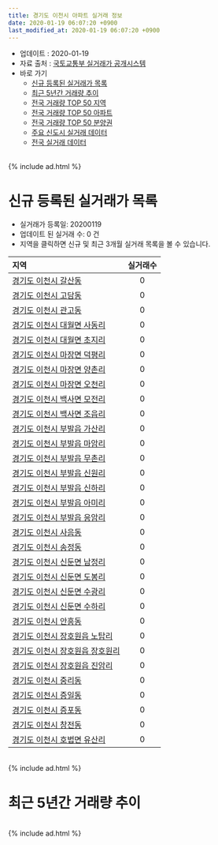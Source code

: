 ```yaml
---
title: 경기도 이천시 아파트 실거래 정보
date: 2020-01-19 06:07:20 +0900
last_modified_at: 2020-01-19 06:07:20 +0900
---
```


* 업데이트 : 2020-01-19
* 자료 출처 : [국토교통부 실거래가 공개시스템](http://rt.molit.go.kr)
* 바로 가기
    * [신규 등록된 실거래가 목록](#신규-등록된-실거래가-목록)
    * [최근 5년간 거래량 추이](#최근-5년간-거래량-추이)
    * [전국 거래량 TOP 50 지역](https://apt-info.github.io/apt-trade-info/최근-3개월-전국에서-가장-거래가-많이-발생한-지역)
    * [전국 거래량 TOP 50 아파트](https://apt-info.github.io/apt-trade-info/최근-3개월-전국에서-가장-거래가-많이-발생한-아파트)
    * [전국 거래량 TOP 50 분양권](https://apt-info.github.io/apt-trade-info/최근-3개월-전국에서-가장-거래가-많이-발생한-분양권)
    * [주요 신도시 실거래 데이터](https://apt-info.github.io/apt-trade-info/주요-신도시)
    * [전국 실거래 데이터](https://apt-info.github.io/apt-trade-info/전국)

<br>
{% include ad.html %}
<br>

# 신규 등록된 실거래가 목록
* 실거래가 등록일: 20200119
* 업데이트 된 실거래 수: 0 건
* 지역을 클릭하면 신규 및 최근 3개월 실거래 목록을 볼 수 있습니다.


|지역|실거래수|
|:---|:---:|
|[경기도 이천시 갈산동](https://apt-info.github.io/apt-trade-info/경기도-이천시-갈산동)|0|
|[경기도 이천시 고담동](https://apt-info.github.io/apt-trade-info/경기도-이천시-고담동)|0|
|[경기도 이천시 관고동](https://apt-info.github.io/apt-trade-info/경기도-이천시-관고동)|0|
|[경기도 이천시 대월면 사동리](https://apt-info.github.io/apt-trade-info/경기도-이천시-대월면-사동리)|0|
|[경기도 이천시 대월면 초지리](https://apt-info.github.io/apt-trade-info/경기도-이천시-대월면-초지리)|0|
|[경기도 이천시 마장면 덕평리](https://apt-info.github.io/apt-trade-info/경기도-이천시-마장면-덕평리)|0|
|[경기도 이천시 마장면 양촌리](https://apt-info.github.io/apt-trade-info/경기도-이천시-마장면-양촌리)|0|
|[경기도 이천시 마장면 오천리](https://apt-info.github.io/apt-trade-info/경기도-이천시-마장면-오천리)|0|
|[경기도 이천시 백사면 모전리](https://apt-info.github.io/apt-trade-info/경기도-이천시-백사면-모전리)|0|
|[경기도 이천시 백사면 조읍리](https://apt-info.github.io/apt-trade-info/경기도-이천시-백사면-조읍리)|0|
|[경기도 이천시 부발읍 가산리](https://apt-info.github.io/apt-trade-info/경기도-이천시-부발읍-가산리)|0|
|[경기도 이천시 부발읍 마암리](https://apt-info.github.io/apt-trade-info/경기도-이천시-부발읍-마암리)|0|
|[경기도 이천시 부발읍 무촌리](https://apt-info.github.io/apt-trade-info/경기도-이천시-부발읍-무촌리)|0|
|[경기도 이천시 부발읍 신원리](https://apt-info.github.io/apt-trade-info/경기도-이천시-부발읍-신원리)|0|
|[경기도 이천시 부발읍 신하리](https://apt-info.github.io/apt-trade-info/경기도-이천시-부발읍-신하리)|0|
|[경기도 이천시 부발읍 아미리](https://apt-info.github.io/apt-trade-info/경기도-이천시-부발읍-아미리)|0|
|[경기도 이천시 부발읍 응암리](https://apt-info.github.io/apt-trade-info/경기도-이천시-부발읍-응암리)|0|
|[경기도 이천시 사음동](https://apt-info.github.io/apt-trade-info/경기도-이천시-사음동)|0|
|[경기도 이천시 송정동](https://apt-info.github.io/apt-trade-info/경기도-이천시-송정동)|0|
|[경기도 이천시 신둔면 남정리](https://apt-info.github.io/apt-trade-info/경기도-이천시-신둔면-남정리)|0|
|[경기도 이천시 신둔면 도봉리](https://apt-info.github.io/apt-trade-info/경기도-이천시-신둔면-도봉리)|0|
|[경기도 이천시 신둔면 수광리](https://apt-info.github.io/apt-trade-info/경기도-이천시-신둔면-수광리)|0|
|[경기도 이천시 신둔면 수하리](https://apt-info.github.io/apt-trade-info/경기도-이천시-신둔면-수하리)|0|
|[경기도 이천시 안흥동](https://apt-info.github.io/apt-trade-info/경기도-이천시-안흥동)|0|
|[경기도 이천시 장호원읍 노탑리](https://apt-info.github.io/apt-trade-info/경기도-이천시-장호원읍-노탑리)|0|
|[경기도 이천시 장호원읍 장호원리](https://apt-info.github.io/apt-trade-info/경기도-이천시-장호원읍-장호원리)|0|
|[경기도 이천시 장호원읍 진암리](https://apt-info.github.io/apt-trade-info/경기도-이천시-장호원읍-진암리)|0|
|[경기도 이천시 중리동](https://apt-info.github.io/apt-trade-info/경기도-이천시-중리동)|0|
|[경기도 이천시 증일동](https://apt-info.github.io/apt-trade-info/경기도-이천시-증일동)|0|
|[경기도 이천시 증포동](https://apt-info.github.io/apt-trade-info/경기도-이천시-증포동)|0|
|[경기도 이천시 창전동](https://apt-info.github.io/apt-trade-info/경기도-이천시-창전동)|0|
|[경기도 이천시 호법면 유산리](https://apt-info.github.io/apt-trade-info/경기도-이천시-호법면-유산리)|0|


<br>
{% include ad.html %}
<br>

# 최근 5년간 거래량 추이


<div style="width:100%;">
    <canvas id="deal_progress" height="200"></canvas>
</div>

<script>
new Chart(document.getElementById("deal_progress"), {
    type: 'line',
    data: {
        labels: ['201501','201502','201503','201504','201505','201506','201507','201508','201509','201510','201511','201512','201601','201602','201603','201604','201605','201606','201607','201608','201609','201610','201611','201612','201701','201702','201703','201704','201705','201706','201707','201708','201709','201710','201711','201712','201801','201802','201803','201804','201805','201806','201807','201808','201809','201810','201811','201812','201901','201902','201903','201904','201905','201906','201907','201908','201909','201910','201911','201912','202001'],
        datasets: [{
            label: '매매',
            pointRadius: 1,
            data: [230, 218, 315, 243, 217, 197, 168, 152, 188, 183, 153, 123, 170, 123, 178, 152, 150, 175, 157, 154, 162, 193, 138, 128, 110, 146, 167, 166, 150, 198, 197, 158, 159, 143, 149, 128, 174, 152, 197, 167, 132, 132, 121, 139, 120, 138, 131, 131, 161, 121, 163, 132, 147, 140, 181, 184, 149, 220, 166, 176, 55],
            borderColor: "rgba(255, 201, 14, 1)",
            backgroundColor: "rgba(255, 201, 14, 0.5)",
            fill: false,
            lineTension: 0
        },{
            label: '전월세',
            pointRadius: 1,
            data: [164, 170, 176, 168, 124, 104, 130, 109, 95, 151, 119, 131, 129, 144, 152, 145, 115, 109, 127, 118, 138, 162, 142, 136, 110, 163, 164, 127, 99, 138, 116, 134, 131, 112, 125, 102, 126, 105, 152, 119, 92, 120, 100, 85, 79, 86, 91, 131, 180, 124, 117, 104, 87, 108, 102, 123, 93, 114, 135, 92, 62],
            borderColor: "rgba(0, 141, 185, 1)",
            backgroundColor: "rgba(0, 141, 185, 0.5)",
            fill: false,
            lineTension: 0
        }
        ]
    },
    options: {
        responsive: true,
        title: {
            display: false
        },
        tooltips: {
            mode: 'index',
            intersect: false
        },
        hover: {
            mode: 'nearest',
            intersect: true
        },
        scales: {
            xAxes: [{
                display: true,
                scaleLabel: {
                    display: true,
                    labelString: '년/월'
                }
            }],
            yAxes: [{
                display: true,
                ticks: {
                    suggestedMin: 0,
                },
                scaleLabel: {
                    display: true,
                    labelString: '실거래 수'
                }
            }]
        }
    }
});

</script>


<br>
{% include ad.html %}
<br>

